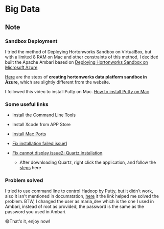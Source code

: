 # Big Data

## Note
### Sandbox Deployment
I tried the method of Deploying Hortonworks Sandbox on VirtualBox, but with a limited 8 RAM on Mac and other constraints of this method, I decided built the Apache Ambari based on [Deploying Hortonworks Sandbox on Microsoft Azure](https://zh.hortonworks.com/tutorial/sandbox-deployment-and-install-guide/section/4/).

[Here]() are the steps of **creating hortonworks data platform sandbox in Azure**, which are slightly different from the website.

I followed this video to install Putty on Mac. [How to install Putty on Mac](https://www.youtube.com/watch?v=rblQ4y9coGg)

### **Some useful links**

* [Install the Command Line Tools](https://developer.apple.com/download/more/)

* Install Xcode from APP Store

* [Install Mac Ports](https://www.macports.org/install.php)

* [Fix installation failed issue1](https://github.com/nodejs/node-gyp/issues/569)

* [Fix cannot display issue2: Quartz installation](https://www.xquartz.org)

  * After downloading Quartz, right click the application, and follow the [steps]() here


### **Problem solved**

I tried to use command line to control Hadoop by Putty, but it didn't work, also it isn't mentioned in documatation, [here](https://community.hortonworks.com/questions/58247/hdp-25-sandboxvm-commandsscripts-are-not-found.html) it the link helped me solved the problem. BTW, I changed the user as maria_dev which is the one I used in Ambari, instead of root as provided, the password is the same as the password you used in Ambari.

:smile:That's it, enjoy now!


